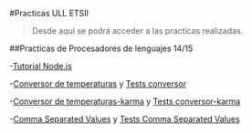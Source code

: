 #Practicas ULL ETSII

>Desde aquí se podrá acceder a las practicas realizadas.


##Practicas de Procesadores de lenguajes 14/15

-[Tutorial Node.js]

-[Conversor de temperaturas] y [Tests conversor]

-[Conversor de temperaturas-karma] y [Tests conversor-karma]

-[Comma Separated Values] y [Tests Comma Separated Values]


[Tutorial Node.js]:http://alu0100204148.github.io/tutorialnodejs/

[Conversor de temperaturas]:http://alu0100204148.github.io/conversor/
[Tests conversor]:http://alu0100204148.github.io/conversor/tests

[Conversor de temperaturas-karma]:http://alu0100204148.github.io/conversor-karma/
[Tests conversor-karma]:http://alu0100204148.github.io/conversor-karma/tests

[Comma Separated Values]:http://alu0100204148.github.io/comma-separated-values/
[Tests Comma Separated Values]:http://alu0100204148.github.io/comma-separated-values/test

